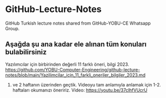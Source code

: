 # GitHub-Lecture-Notes
GitHub Turkish lecture notes shared from GitHub-YOBU-CE Whatsapp Group.

## Aşağda şu ana kadar ele alınan tüm konuları bulabilirsiniz
Yazılımcılar için birbirinden değerli 11 farklı öneri, bilgi 2023.<br>
[https://github.com/YOBU-Computer-Engineering/github-lecture-notes/blob/main/Yazilimcilar_icin_11_farkli_oneriler_bilgiler_2023.md
](https://github.com/YOBU-Computer-Engineering/github-lecture-notes/blob/main/Yazilimcilar_icin_goodtoknow_11_icerik_2023.md)
1. ve 2 haftanın üzerinden geçtik. Videoyu tam anlamıyla anlamak için 1-2. haftaları okumanızı öneririz.
Video: https://youtu.be/37clhfVUcrU


